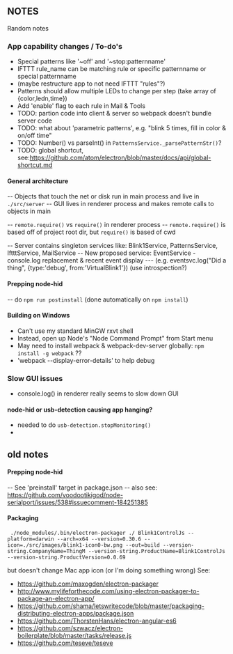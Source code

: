 
## NOTES

Random notes

### App capability changes / To-do's
- Special patterns like '~off' and '~stop:patternname'
- IFTTT rule_name can be matching rule or specific patternname or special patternname
-  (maybe restructure app to not need IFTTT "rules"?)
- Patterns should allow multiple LEDs to change per step (take array of {color,ledn,time})
- Add 'enable' flag to each rule in Mail & Tools
- TODO: partion code into client & server so webpack doesn't bundle server code
- TODO: what about 'parametric patterns', e.g. "blink 5 times, fill in color & on/off time"
- TODO: Number() vs parseInt() in `PatternsService._parsePatternStr()`?
- TODO: global shortcut, see:https://github.com/atom/electron/blob/master/docs/api/global-shortcut.md

#### General architecture
-- Objects that touch the net or disk run in main process and live in `./src/server`
-- GUI lives in renderer process and makes remote calls to objects in main

-- `remote.require()` vs `require()` in renderer process
-- `remote.require()` is based off of project root dir, but `require()` is based of cwd

-- Server contains singleton services like: Blink1Service, PatternsService, IftttService, MailService
-- New proposed service: EventService - console.log replacement & recent event display
--- (e.g. eventsvc.log("Did a thing", {type:'debug', from:'VirtualBlink1'}) (use introspection?)

#### Prepping node-hid
--  do `npm run postinstall` (done automatically on `npm install`)

#### Building on Windows
- Can't use my standard MinGW rxvt shell
- Instead, open up Node's "Node Command Prompt" from Start menu
- May need to install webpack & webpack-dev-server globally: `npm install -g webpack` ??
- 'webpack --display-error-details' to help debug

### Slow GUI issues
- console.log() in renderer really seems to slow down GUI


#### node-hid or usb-detection causing app hanging?
- needed to do `usb-detection.stopMonitoring()`
-



## old notes

#### Prepping node-hid
-- See 'preinstall' target in package.json
-- also see: https://github.com/voodootikigod/node-serialport/issues/538#issuecomment-184251385

#### Packaging
```
 ./node_modules/.bin/electron-packager ./ Blink1ControlJs --platform=darwin --arch=x64 --version=0.30.6 --icon=./src/images/blink1-icon0-bw.png --out=build --version-string.CompanyName=ThingM --version-string.ProductName=Blink1ControlJs --version-string.ProductVersion=0.0.69
```
but doesn't change Mac app icon (or I'm doing something wrong)
See:
- https://github.com/maxogden/electron-packager
- http://www.mylifeforthecode.com/using-electron-packager-to-package-an-electron-app/
- https://github.com/shama/letswritecode/blob/master/packaging-distributing-electron-apps/package.json
- https://github.com/ThorstenHans/electron-angular-es6
- https://github.com/szwacz/electron-boilerplate/blob/master/tasks/release.js
- https://github.com/teseve/teseve
